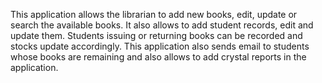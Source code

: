 This application allows the librarian to add new books, edit, update or search the available books.
It also allows to add student records, edit and update them.
Students issuing or returning books can be recorded and stocks update accordingly.
This application also sends email to students whose books are remaining and also allows to add crystal reports in the application.

